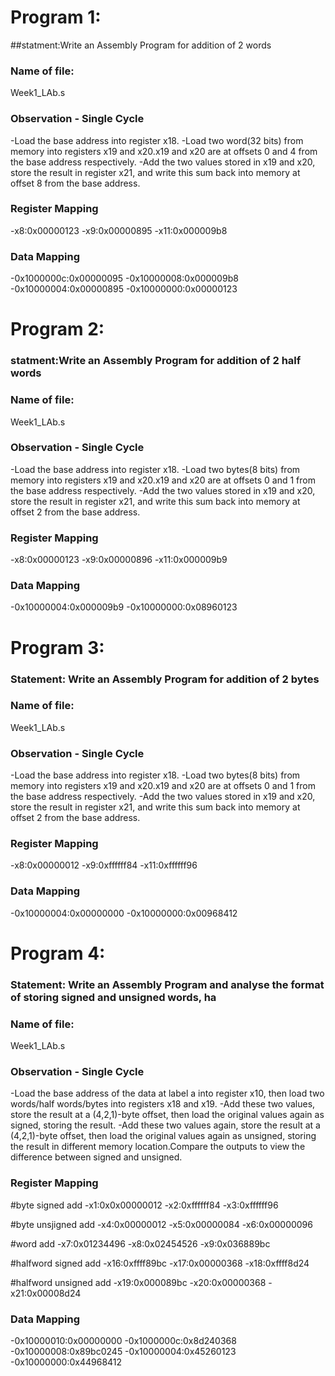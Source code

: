 # Program 1: 
##statment:Write an Assembly Program for addition of 2 words

### Name of file:
Week1_LAb.s


### Observation - Single Cycle
-Load the base address into register x18.
-Load two word(32 bits) from memory into registers x19 and x20.x19 and x20 are at offsets 0 and 4 from the base address respectively.
-Add the two values stored in x19 and x20, store the result in register x21, and write this sum back into memory at offset 8 from the base address.


 
### Register Mapping
-x8:0x00000123
-x9:0x00000895
-x11:0x000009b8


### Data Mapping
-0x1000000c:0x00000095
-0x10000008:0x000009b8
-0x10000004:0x00000895
-0x10000000:0x00000123



# Program 2: 
### statment:Write an Assembly Program for addition of 2 half words

### Name of file:
Week1_LAb.s

### Observation - Single Cycle
-Load the base address into register x18.
-Load two bytes(8 bits) from memory into registers x19 and x20.x19 and x20 are at offsets 0 and 1 from the base address respectively.
-Add the two values stored in x19 and x20, store the result in register x21, and write this sum back into memory at offset 2 from the base address.



### Register Mapping
-x8:0x00000123
-x9:0x00000896
-x11:0x000009b9

### Data Mapping
-0x10000004:0x000009b9
-0x10000000:0x08960123


# Program 3: 
### Statement: Write an Assembly Program for addition of 2 bytes

### Name of file:
Week1_LAb.s

### Observation - Single Cycle
-Load the base address into register x18.
-Load two bytes(8 bits) from memory into registers x19 and x20.x19 and x20 are at offsets 0 and 1 from the base address respectively.
-Add the two values stored in x19 and x20, store the result in register x21, and write this sum back into memory at offset 2 from the base address.


 
### Register Mapping
-x8:0x00000012
-x9:0xffffff84
-x11:0xffffff96


### Data Mapping
-0x10000004:0x00000000
-0x10000000:0x00968412


# Program 4: 
### Statement: Write an Assembly Program and analyse the format of storing signed and unsigned words, ha

### Name of file:
Week1_LAb.s

### Observation - Single Cycle
-Load the base address of the data at label a into register x10, then load two words/half words/bytes into registers x18 and x19.
-Add these two values, store the result at a (4,2,1)-byte offset, then load the original values again as signed, storing the result.
-Add these two values again, store the result at a (4,2,1)-byte offset, then load the original values again as unsigned, storing the result in different memory location.Compare the outputs to view the difference between signed and unsigned.
 
### Register Mapping
#byte signed add
-x1:0x0x00000012
-x2:0xffffff84
-x3:0xffffff96

#byte unsjigned  add
-x4:0x00000012
-x5:0x00000084
-x6:0x00000096

#word add
-x7:0x01234496
-x8:0x02454526
-x9:0x036889bc

#halfword signed add
-x16:0xffff89bc
-x17:0x00000368
-x18:0xffff8d24

#halfword unsigned add
-x19:0x000089bc
-x20:0x00000368
-x21:0x00008d24


### Data Mapping

-0x10000010:0x00000000
-0x1000000c:0x8d240368
-0x10000008:0x89bc0245
-0x10000004:0x45260123
-0x10000000:0x44968412
